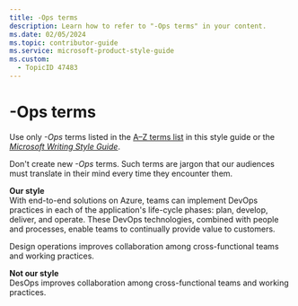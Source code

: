 ```yaml
---
title: -Ops terms
description: Learn how to refer to "-Ops terms" in your content.
ms.date: 02/05/2024
ms.topic: contributor-guide
ms.service: microsoft-product-style-guide
ms.custom:
  - TopicID 47483
---
```



# -Ops terms

Use only *-Ops* terms listed in the [A–Z terms list](~\a_z_names_terms\az-names-and-terms.md) in this style guide or the [*Microsoft Writing Style Guide*](/writing-style-guide-msft-internal/a-z-word-list-term-collections/).  

Don't create new *-Ops* terms. Such terms are jargon that our audiences must translate in their mind every time they encounter them.  

**Our style**  
With end-to-end solutions on Azure, teams can implement DevOps practices in each of the application's life-cycle phases: plan, develop, deliver, and operate. These DevOps technologies, combined with people and processes, enable teams to continually provide value to customers.

Design operations improves collaboration among cross-functional teams and working practices.  

**Not our style**  
DesOps improves collaboration among cross-functional teams and working practices.

